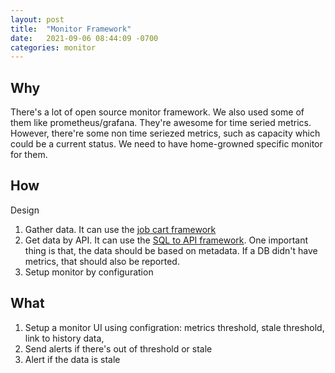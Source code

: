 ```yaml
---
layout: post
title:  "Monitor Framework"
date:   2021-09-06 08:44:09 -0700
categories: monitor
---
```

## Why
There's a lot of open source monitor framework. We also used some of them like prometheus/grafana. They're awesome for time seried metrics.
However, there're some non time seriezed metrics, such as capacity which could be a current status. We need to have home-growned specific monitor for them.

## How
Design
 1. Gather data. It can use the [job cart framework][job cart framework]
 2. Get data by API. It can use the [SQL to API framework][SQL to API framework]. One important thing is that, the data should be based on metadata. If a DB didn't have metrics, that should also be reported.
 3. Setup monitor by configuration

## What
 1. Setup a monitor UI using configration: metrics threshold, stale threshold, link to history data, 
 2. Send alerts if there's out of threshold or stale
 3. Alert if the data is stale


[job cart framework]: /automation/2021/09/06/job-cart-framework.html
[SQL to API framework]: /automation/2021/09/06/sql2api-framework.html